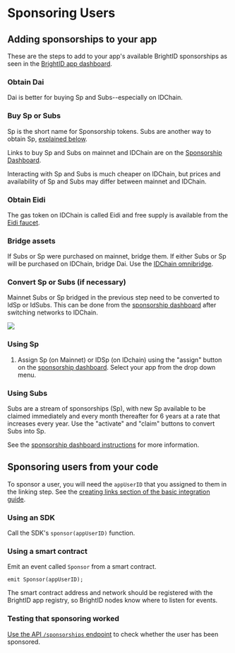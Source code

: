 # Sponsoring Users

## Adding sponsorships to your app

These are the steps to add to your app's available BrightID sponsorships as seen in the [BrightID app dashboard](https://apps.brightid.org/).

### Obtain Dai
Dai is better for buying Sp and Subs--especially on IDChain.

### Buy Sp or Subs
Sp is the short name for Sponsorship tokens. Subs are another way to obtain Sp, [explained below](#using-subs).

Links to buy Sp and Subs on mainnet and IDChain are on the [Sponsorship Dashboard](https://sp.brightid.org/).

Interacting with Sp and Subs is much cheaper on IDChain, but prices and availability of Sp and Subs may differ between mainnet and IDChain.

### Obtain Eidi
The gas token on IDChain is called Eidi and free supply is available from the [Eidi faucet](https://idchain.one/begin).

### Bridge assets
If Subs or Sp were purchased on mainnet, bridge them. If either Subs or Sp will be purchased on IDChain, bridge Dai. Use the [IDChain omnibridge](https://omni.idchain.one).

### Convert Sp or Subs (if necessary)
Mainnet Subs or Sp bridged in the previous step need to be converted to IdSp or IdSubs. This can be done from the [sponsorship dashboard](https://sp.brightid.org) after switching networks to IDChain.

![](https://i.imgur.com/xr1G4h6.png)

### Using Sp
1. Assign Sp (on Mainnet) or IDSp (on IDchain) using the "assign" button on the [sponsorship dashboard](https://sp.brightid.org). Select your app from the drop down menu.

### Using Subs
Subs are a stream of sponsorships (Sp), with new Sp available to be claimed immediately and every month thereafter for 6 years at a rate that increases every year. Use the "activate" and "claim" buttons to convert Subs into Sp.

See the [sponsorship dashboard instructions](https://www.brightid.org/sponsorships) for more information.

## Sponsoring users from your code

To sponsor a user, you will need the `appUserID` that you assigned to them in the linking step. See the [creating links section of the basic integration guide](https://dev.brightid.org/docs/guides/ZG9jOjQxNTE1NDU-basic-integration#creating-links).

### Using an SDK
Call the SDK's `sponsor(appUserID)` function. 

### Using a smart contract
Emit an event called `Sponsor` from a smart contract.

`emit Sponsor(appUserID);`

The smart contract address and network should be registered with the BrightID app registry, so BrightID nodes know where to listen for events.

### Testing that sponsoring worked
[Use the API `/sponsorships` endpoint](https://dev.brightid.org/docs/node-api/b3A6NTYwNDU4MDQ-gets-sponsorship-information-of-an-app-generated-id) to check whether the user has been sponsored.